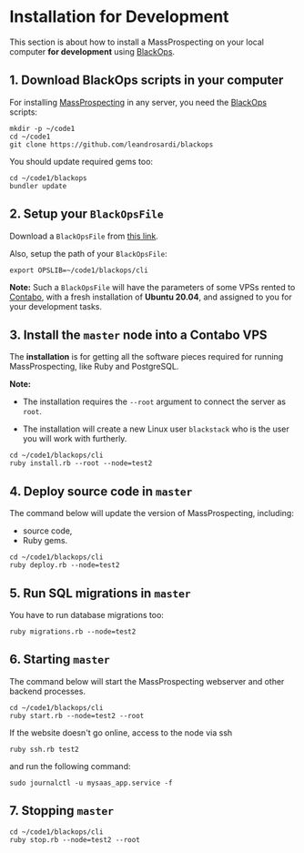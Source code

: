 # Installation for Development

This section is about how to install a MassProspecting on your local computer **for development** using [BlackOps](https://github.com/leandrosardi/blackops).

## 1. Download BlackOps scripts in your computer

For installing [MassProspecting](https://github.com/massprospecting) in any server, you need the [BlackOps](https://github.com/leandrosardi/blackops) scripts:

```
mkdir -p ~/code1
cd ~/code1
git clone https://github.com/leandrosardi/blackops
```

You should update required gems too:

```
cd ~/code1/blackops
bundler update
```

## 2. Setup your `BlackOpsFile`

Download a `BlackOpsFile` from [this link](../assets/internals/BlackOpsFile).

Also, setup the path of your `BlackOpsFile`:

```
export OPSLIB=~/code1/blackops/cli
```

**Note:** Such a `BlackOpsFile` will have the parameters of some VPSs rented to [Contabo](https://contabo.com/), with a fresh installation of **Ubuntu 20.04**, and assigned to you for your development tasks.

## 3. Install the `master` node into a Contabo VPS

The **installation** is for getting all the software pieces required for running MassProspecting, like Ruby and PostgreSQL.

**Note:** 

- The installation requires the `--root` argument to connect the server as `root`. 

- The installation will create a new Linux user `blackstack` who is the user you will work with furtherly.

```
cd ~/code1/blackops/cli
ruby install.rb --root --node=test2
```

## 4. Deploy source code in `master`

The command below will update the version of MassProspecting, including:

- source code,
- Ruby gems.

```
cd ~/code1/blackops/cli
ruby deploy.rb --node=test2
```

## 5. Run SQL migrations in `master`

You have to run database migrations too:

```
ruby migrations.rb --node=test2
```

## 6. Starting `master`

The command below will start the MassProspecting webserver and other backend processes.

```
cd ~/code1/blackops/cli
ruby start.rb --node=test2 --root
```

If the website doesn't go online, access to the node via ssh 

```
ruby ssh.rb test2
```

and run the following command:

```
sudo journalctl -u mysaas_app.service -f
```

## 7. Stopping `master`

```
cd ~/code1/blackops/cli
ruby stop.rb --node=test2 --root
```
